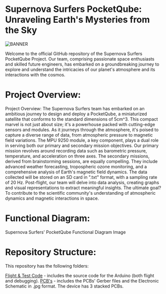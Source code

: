 # **Supernova Surfers PocketQube: Unraveling Earth's Mysteries from the Sky**
![BANNER](https://github.com/UnwiseGiraffeX86/Supernova-Surfers-PocketQube/assets/144488312/b1ffd091-4693-4f04-9c03-d7e61738f6f6)

Welcome to the official GitHub repository of the Supernova Surfers PocketQube Project. Our team, comprising passionate space enthusiasts and skilled future engineers, has embarked on a groundbreaking journey to explore and understand the intricacies of our planet's atmosphere and its interactions with the cosmos.

# **Project Overview:**
Project Overview:
The Supernova Surfers team has embarked on an ambitious journey to design and deploy a PocketQube, a miniaturized satellite that conforms to the standard dimensions of 5cm^3. This compact marvel is not just about size; it's a powerhouse packed with cutting-edge sensors and modules.
As it journeys through the atmosphere, it's poised to capture a diverse range of data, from atmospheric pressure to magnetic field variations. The MPU 9250 module, a key component, plays a dual role in serving both our primary and secondary mission objectives. Our primary mission revolves around recording data such as barometric pressure, temperature, and acceleration on three axes. The secondary missions, derived from brainstorming sessions, are equally compelling. 
They include advanced weather forecasting, tropospheric ozone monitoring, and a comprehensive analysis of Earth's magnetic field dynamics. The data collected will be stored on an SD card in ".txt" format, with a sampling rate of 20 Hz.
Post-flight, our team will delve into data analysis, creating graphs and visual representations to extract meaningful insights.
The ultimate goal? To contribute to the scientific community's understanding of atmospheric dynamics and magnetic interactions in space.

# **Functional Diagram:**
Supernova Surfers' PocketQube Functional Diagram Image

# **Repository Structure:**
This repository has the following folders:

[Flight & Test Code](https://github.com/UnwiseGiraffeX86/Supernova-Surfers-PocketQube/tree/main/Flight%20%26%20Test%20Code) - includes the source code for the Arduino (both flight and debugging).
[PCB's](https://github.com/UnwiseGiraffeX86/Supernova-Surfers-PocketQube/tree/main/PCB's) - includes the PCBs' Gerber files and the Electronic Schematic in .jpg format. The device has 3 stacked PCBs.



